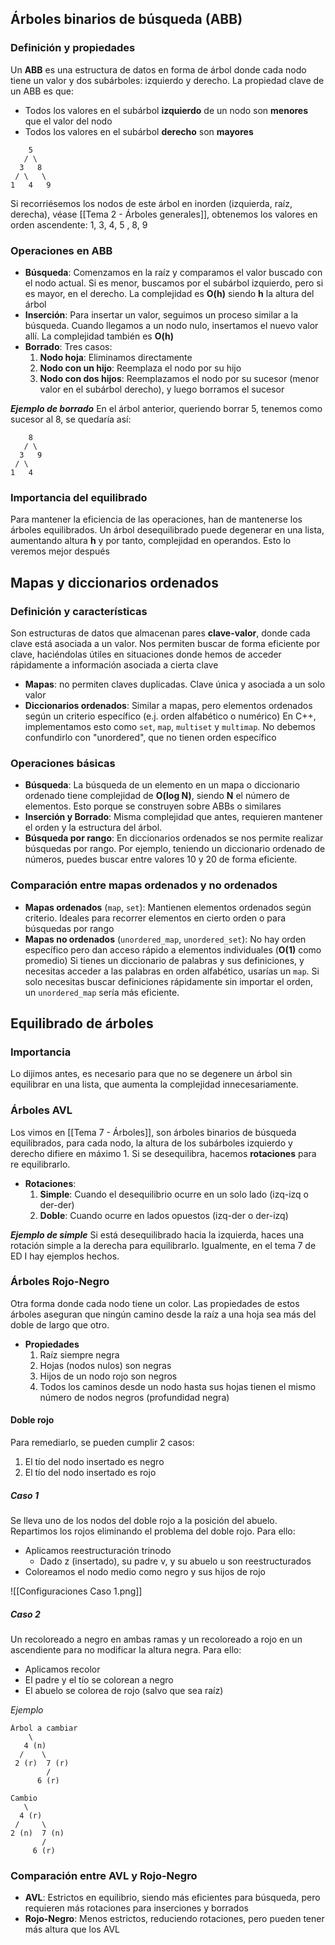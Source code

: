 ## Árboles binarios de búsqueda (ABB)
### Definición y propiedades
Un **ABB** es una estructura de datos en forma de árbol donde cada nodo tiene un valor y dos subárboles: izquierdo y derecho. La propiedad clave de un ABB es que:
- Todos los valores en el subárbol **izquierdo** de un nodo son **menores** que el valor del nodo
- Todos los valores en el subárbol **derecho** son **mayores**

```
    5
   / \
  3   8
 / \   \
1   4   9
```
Si recorriésemos los nodos de este árbol en inorden (izquierda, raíz, derecha), véase [[Tema 2 - Árboles generales]], obtenemos los valores en orden ascendente: 1, 3, 4, 5 , 8, 9
### Operaciones en ABB
- **Búsqueda**: Comenzamos en la raíz y comparamos el valor buscado con el nodo actual. Si es menor, buscamos por el subárbol izquierdo, pero si es mayor, en el derecho. La complejidad es **O(h)** siendo **h** la altura del árbol
- **Inserción**: Para insertar un valor, seguimos un proceso similar a la búsqueda. Cuando llegamos a un nodo nulo, insertamos el nuevo valor allí. La complejidad también es **O(h)**
- **Borrado**: Tres casos:
	1. **Nodo hoja**: Eliminamos directamente
	2. **Nodo con un hijo**: Reemplaza el nodo por su hijo
	3. **Nodo con dos hijos**: Reemplazamos el nodo por su sucesor (menor valor en el subárbol derecho), y luego borramos el sucesor

***Ejemplo de borrado***
En el árbol anterior, queriendo borrar 5, tenemos como sucesor al 8, se quedaría así:
```
	8
   / \
  3   9
 / \
1   4
```
### Importancia del equilibrado
Para mantener la eficiencia de las operaciones, han de mantenerse los árboles equilibrados. Un árbol desequilibrado puede degenerar en una lista, aumentando altura **h** y por tanto, complejidad en operandos. Esto lo veremos mejor después
## Mapas y diccionarios ordenados
### Definición y características
Son estructuras de datos que almacenan pares **clave-valor**, donde cada clave está asociada a un valor. Nos permiten buscar de forma eficiente por clave, haciéndolas útiles en situaciones donde hemos de acceder rápidamente a información asociada a cierta clave
- **Mapas**: no permiten claves duplicadas. Clave única y asociada a un solo valor
- **Diccionarios ordenados**: Similar a mapas, pero elementos ordenados según un criterio específico (e.j. orden alfabético o numérico)
En C++, implementamos esto como `set`, `map`, `multiset` y `multimap`. No debemos confundirlo con "unordered", que no tienen orden específico
### Operaciones básicas
- **Búsqueda**: La búsqueda de un elemento en un mapa o diccionario ordenado tiene complejidad de **O(log N)**, siendo **N** el número de elementos. Esto porque se construyen sobre ABBs o similares
- **Inserción y Borrado**: Misma complejidad que antes, requieren mantener el orden y la estructura del árbol.
- **Búsqueda por rango**: En diccionarios ordenados se nos permite realizar búsquedas por rango. Por ejemplo, teniendo un diccionario ordenado de números, puedes buscar entre valores 10 y 20 de forma eficiente.
### Comparación entre mapas ordenados y no ordenados
- **Mapas ordenados** (`map`, `set`): Mantienen elementos ordenados según criterio. Ideales para recorrer elementos en cierto orden o para búsquedas por rango 
- **Mapas no ordenados** (`unordered_map`, `unordered_set`): No hay orden específico pero dan acceso rápido a elementos individuales (**O(1)** como promedio)
Si tienes un diccionario de palabras y sus definiciones, y necesitas acceder a las palabras en orden alfabético, usarías un `map`. Si solo necesitas buscar definiciones rápidamente sin importar el orden, un `unordered_map` sería más eficiente.
## Equilibrado de árboles
### Importancia
Lo dijimos antes, es necesario para que no se degenere un árbol sin equilibrar en una lista, que aumenta la complejidad innecesariamente.
### Árboles AVL
Los vimos en [[Tema 7 - Árboles]], son árboles binarios de búsqueda equilibrados, para cada nodo, la altura de los subárboles izquierdo y derecho difiere en máximo 1. Si se desequilibra, hacemos **rotaciones** para re equilibrarlo.
- **Rotaciones**:
	1. **Simple**: Cuando el desequilibrio ocurre en un solo lado (izq-izq o der-der)
	2. **Doble**: Cuando ocurre en lados opuestos (izq-der o der-izq)

***Ejemplo de simple***
Si está desequilibrado hacia la izquierda, haces una rotación simple a la derecha para equilibrarlo. Igualmente, en el tema 7 de ED I hay ejemplos hechos.
### Árboles Rojo-Negro
Otra forma donde cada nodo tiene un color. Las propiedades de estos árboles aseguran que ningún camino desde la raíz a una hoja sea más del doble de largo que otro.
- **Propiedades**
	1. Raíz siempre negra
	2. Hojas (nodos nulos) son negras
	3. Hijos de un nodo rojo son negros
	4. Todos los caminos desde un nodo hasta sus hojas tienen el mismo número de nodos negros (profundidad negra)
#### Doble rojo
Para remediarlo, se pueden cumplir 2 casos:
1. El tío del nodo insertado es negro
2. El tío del nodo insertado es rojo
##### Caso 1
Se lleva uno de los nodos del doble rojo a la posición del abuelo. Repartimos los rojos eliminando el problema del doble rojo. Para ello:
- Aplicamos reestructuración trinodo
	- Dado z (insertado), su padre v, y su abuelo u son reestructurados
- Coloreamos el nodo medio como negro y sus hijos de rojo

![[Configuraciones Caso 1.png]]
##### Caso 2
Un recoloreado a negro en ambas ramas y un recoloreado a rojo en un ascendiente para no modificar la altura negra. Para ello:
- Aplicamos recolor
- El padre y el tío se colorean a negro
- El abuelo se colorea de rojo (salvo que sea raíz)

*Ejemplo*
```
Árbol a cambiar
    \
   4 (n)
  /    \
 2 (r)  7 (r)
        /
      6 (r)
      
Cambio
   \
  4 (r)
 /     \
2 (n)  7 (n)
       /
     6 (r)  
```
### Comparación entre AVL y Rojo-Negro
- **AVL**: Estrictos en equilibrio, siendo más eficientes para búsqueda, pero requieren más rotaciones para inserciones y borrados
- **Rojo-Negro**: Menos estrictos, reduciendo rotaciones, pero pueden tener más altura que los AVL
